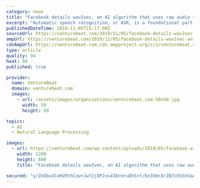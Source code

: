```yaml
---
category: news
title: "Facebook details wav2vec, an AI algorithm that uses raw audio to improve speech recognition"
excerpt: "Automatic speech recognition, or ASR, is a foundational part of not only assistants like Apple’s Siri, but dictation software such as Nuance’s Dragon and customer support platforms like Google’s Contact Center AI. It’s the thing that enables ..."
publishedDateTime: 2019-11-05T15:17:00Z
sourceUrl: https://venturebeat.com/2019/11/05/facebook-details-wav2vec-an-ai-algorithm-that-uses-raw-audio-to-improve-speech-recognition/
ampUrl: https://venturebeat.com/2019/11/05/facebook-details-wav2vec-an-ai-algorithm-that-uses-raw-audio-to-improve-speech-recognition/amp/
cdnAmpUrl: https://venturebeat-com.cdn.ampproject.org/c/s/venturebeat.com/2019/11/05/facebook-details-wav2vec-an-ai-algorithm-that-uses-raw-audio-to-improve-speech-recognition/amp/
type: article
quality: 94
heat: 94
published: true

provider:
  name: VentureBeat
  domain: venturebeat.com
  images:
    - url: /assets/images/organizations/venturebeat.com-50x50.jpg
      width: 50
      height: 50

topics:
  - AI
  - Natural Language Processing

images:
  - url: https://venturebeat.com/wp-content/uploads/2019/05/facebook-ai.jpg?fit=1200%2C600&amp;strip=all
    width: 1200
    height: 600
    title: "Facebook details wav2vec, an AI algorithm that uses raw audio to improve speech recognition"

secured: "y/ZnObu4loKVRthCzw+JwY2j8P2xs438rm+uDhS+t/bn35Hc8rZB7cbSShVaAuwFuMcS8PQVHC4daJOVK73AWVGCiVgRB3wUl5ooNWDfiryqxiy4N0bXFA0TCHU1IJAos6+nX2Gx8qlgwiNfQtkxsbJbLucITaUVShnTKmDD419ZlwTXcnPy4xa5Coe+PiATX7u6lKjylFmnQgc2l0ksdmEuAQPRVAHEetER75qck4TSS6deFDXYgw6Ej0+Y9QUZZChYzWx33foA6g0QowLSnA==;bZtQ+UhqW+nHAt8kKHsl1Q=="
---
```


